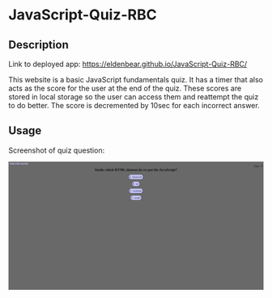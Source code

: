 # JavaScript-Quiz-RBC

## Description
Link to deployed app: https://eldenbear.github.io/JavaScript-Quiz-RBC/

This website is a basic JavaScript fundamentals quiz. It has a timer that also acts as the score for the user at the end of the quiz. These scores are stored in local storage so the user can access them and reattempt the quiz to do better. The score is decremented by 10sec for each incorrect answer.




## Usage
Screenshot of quiz question:

![Quiz Screenshot](assets/images/NewQuizScreenshot.png)

